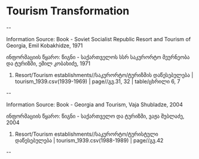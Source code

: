 # Tourism Transformation

--

Information Source: Book - Soviet Socialist Republic Resort and Tourism of Georgia, Emil Kobakhidze, 1971

ინფორმაციის წყარო: წიგნი - საქართველოს სსრ საკურორტო მეურნეობა და ტურიზმი, ემილ კობახიძე, 1971

1. Resort/Tourism establishments//საკურორტო/ტურიზმის დაწესებულება | tourism_1939.csv(1939-1969) | page//გვ.31, 32 | table/ცხრილი 6, 7

--

Information Source: Book - Georgia and Tourism, Vaja Shubladze, 2004

ინფორმაციის წყარო: წიგნი - საქართველო და ტურიზმი, ვაჟა შუბლაძე, 2004

1. Resort/Tourism establishments//საკურორტო/ტურისტული დაწესებულება | tourism_1939.csv(1988-1989) | page//გვ.42

--
